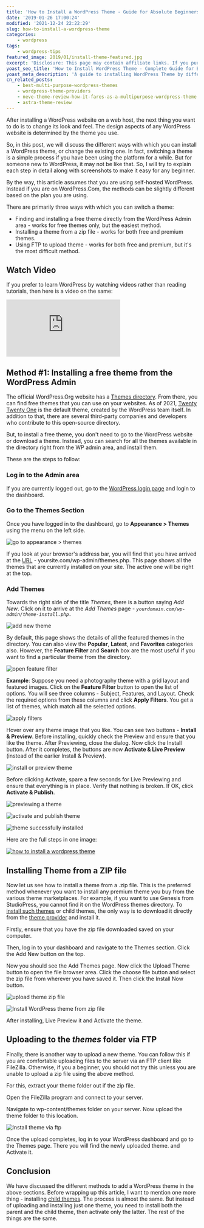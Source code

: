 ```yaml
---
title: 'How to Install a WordPress Theme - Guide for Absolute Beginners'
date: '2019-01-26 17:00:24'
modified: '2021-12-24 22:22:29'
slug: how-to-install-a-wordpress-theme
categories:
    - wordpress
tags:
    - wordpress-tips
featured_image: 2019/01/install-theme-featured.jpg
excerpt: 'Disclosure: This page may contain affiliate links. If you purchase something using those links, we may receive a commission, but it will not cost you anything extra. After installing a WordPress website on a web host, the next thing you want to do is to change its look and feel. The design aspects of any WordPress website is determined by the theme you use. So, in this post, we will discuss the different ways with which you can install a WordPress theme, or change the existing one. In fact, switching a theme is a simple process if you have been…'
yoast_seo_title: 'How to Install WordPress Theme - Complete Guide for Beginners'
yoast_meta_description: 'A guide to installing WordPress Theme by different methods: 1 - free theme from WordPress, 2. from zip file, 3. ftp method'
cn_related_posts:
    - best-multi-purpose-wordpress-themes
    - wordpress-theme-providers
    - neve-theme-review-how-it-fares-as-a-multipurpose-wordpress-theme
    - astra-theme-review
---
```

After installing a WordPress website on a web host, the next thing you want to do is to change its look and feel. The design aspects of any WordPress website is determined by the theme you use.

So, in this post, we will discuss the different ways with which you can install a WordPress theme, or change the existing one. In fact, switching a theme is a simple process if you have been using the platform for a while. But for someone new to WordPress, it may not be like that. So, I will try to explain each step in detail along with screenshots to make it easy for any beginner.

By the way, this article assumes that you are using self-hosted WordPress. Instead if you are on WordPress.Com, the methods can be slightly different based on the plan you are using.

There are primarily three ways with which you can switch a theme:

- Finding and installing a free theme directly from the WordPress Admin area - works for free themes only, but the easiest method.
- Installing a theme from a zip file - works for both free and premium themes.
- Using FTP to upload theme - works for both free and premium, but it's the most difficult method.

## Watch Video

If you prefer to learn WordPress by watching videos rather than reading tutorials, then here is a video on the same:

<iframe src="https://www.youtube-nocookie.com/embed/_Y7DiCMbVho?feature=oembed" frameborder="0" allow="accelerometer; autoplay; clipboard-write; encrypted-media; gyroscope; picture-in-picture" allowfullscreen></iframe>

## Method #1: Installing a free theme from the WordPress Admin

The official WordPress.Org website has a [Themes directory](https://wordpress.org/themes/). From there, you can find free themes that you can use on your websites. As of 2021, [Twenty Twenty One](https://wordpress.org/themes/twentytwentyone/) is the default theme, created by the WordPress team itself. In addition to that, there are several third-party companies and developers who contribute to this open-source directory.

But, to install a free theme, you don't need to go to the WordPress website or download a theme. Instead, you can search for all the themes available in the directory right from the WP admin area, and install them.

These are the steps to follow:

### Log in to the Admin area

If you are currently logged out, go to the [WordPress login page](http://localhost:10003/how-to-find-wordpress-login-url/) and login to the dashboard.

### Go to the Themes Section

Once you have logged in to the dashboard, go to **Appearance > Themes** using the menu on the left side.

![go to appearance > themes](https://cdn-2.coralnodes.com/coralnodes/uploads/2021/01/install-wordpress-theme-2.png)

If you look at your browser's address bar, you will find that you have arrived at the [URL](http://localhost:10003/url-basics/) - yoursite.com/wp-admin/themes.php. This page shows all the themes that are currently installed on your site. The active one will be right at the top.

### Add Themes

Towards the right side of the title _Themes_, there is a button saying _Add New_. Click on it to arrive at the _Add Themes_ page - _`yourdomain.com/wp-admin/theme-install.php.`_

![add new theme](https://cdn-2.coralnodes.com/coralnodes/uploads/2021/01/install-wordpress-theme-3.png)

By default, this page shows the details of all the featured themes in the directory. You can also view the **Popular**, **Latest**, and **Favorites** categories also. However, the **Feature Filter** and **Search** box are the most useful if you want to find a particular theme from the directory.

![open feature filter](https://cdn-2.coralnodes.com/coralnodes/uploads/2021/01/install-wordpress-theme-4.png)

**Example**: Suppose you need a photography theme with a grid layout and featured images. Click on the **Feature Filter** button to open the list of options. You will see three columns - Subject, Features, and Layout. Check the required options from these columns and click **Apply Filters**. You get a list of themes, which match all the selected options.

![apply filters](https://cdn-2.coralnodes.com/coralnodes/uploads/2021/01/install-wordpress-theme-5.png)

Hover over any theme image that you like. You can see two buttons - **Install & Preview**. Before installing, quickly check the Preview and ensure that you like the theme. After Previewing, close the dialog. Now click the Install button. After it completes, the buttons are now **Activate & Live Preview** (instead of the earlier Install & Preview).

![install or preview theme](https://cdn-2.coralnodes.com/coralnodes/uploads/2021/01/install-wordpress-theme-6.png)

Before clicking Activate, spare a few seconds for Live Previewing and ensure that everything is in place. Verify that nothing is broken. If OK, click **Activate & Publish**.

![previewing a theme](https://cdn-2.coralnodes.com/coralnodes/uploads/2021/01/install-wordpress-theme-7.png)

![activate and publish theme](https://cdn-2.coralnodes.com/coralnodes/uploads/2021/01/install-wordpress-theme-9.png)

![theme successfully installed](https://cdn-2.coralnodes.com/coralnodes/uploads/2021/01/install-wordpress-theme-10.png)

Here are the full steps in one image:

[![how to install a wordpress theme](https://cdn-2.coralnodes.com/coralnodes/uploads/2019/01/install-free-theme-full.jpg)](https://cdn-2.coralnodes.com/coralnodes/uploads/2019/01/install-free-theme-full.jpg)

## Installing Theme from a ZIP file

Now let us see how to install a theme from a .zip file. This is the preferred method whenever you want to install any premium theme you buy from the various theme marketplaces. For example, if you want to use Genesis from StudioPress, you cannot find it on the WordPress themes directory. To [install such themes](https://www.wpcity.com/install-the-genesis-framework-and-child-theme/) or child themes, the only way is to download it directly from the [theme provider](http://localhost:10003/wordpress-theme-providers/) and install it.

Firstly, ensure that you have the zip file downloaded saved on your computer.

Then, log in to your dashboard and navigate to the Themes section. Click the Add New button on the top.

Now you should see the Add Themes page. Now click the Upload Theme button to open the file browser area. Click the choose file button and select the zip file from wherever you have saved it. Then click the Install Now button.

![upload theme zip file](https://cdn-2.coralnodes.com/coralnodes/uploads/2019/01/install-zip-1.png)

![Install WordPress theme from zip file](https://cdn-2.coralnodes.com/coralnodes/uploads/2019/01/install-zip-2.jpg)

After installing, Live Preview it and Activate the theme.

## Uploading to the _themes_ folder via FTP

Finally, there is another way to upload a new theme. You can follow this if you are comfortable uploading files to the server via an FTP client like FileZilla. Otherwise, if you a beginner, you should not try this unless you are unable to upload a zip file using the above method.

For this, extract your theme folder out if the zip file.

Open the FileZilla program and connect to your server.

Navigate to wp-content/themes folder on your server. Now upload the theme folder to this location.

![Install theme via ftp](https://cdn-2.coralnodes.com/coralnodes/uploads/2019/01/install-theme-ftp-1.jpg)

Once the upload completes, log in to your WordPress dashboard and go to the Themes page. There you will find the newly uploaded theme. and Activate it.

## Conclusion

We have discussed the different methods to add a WordPress theme in the above sections. Before wrapping up this article, I want to mention one more thing - installing [child themes](https://developer.wordpress.org/themes/advanced-topics/child-themes/). The process is almost the same. But instead of uploading and installing just one theme, you need to install both the parent and the child theme, then activate only the latter. The rest of the things are the same.